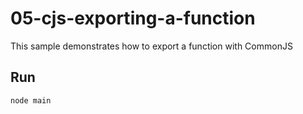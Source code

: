 # 05-cjs-exporting-a-function

This sample demonstrates how to export a function with CommonJS

## Run

```bash
node main
```
